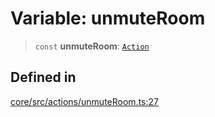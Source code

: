 # Variable: unmuteRoom

> `const` **unmuteRoom**: [`Action`](../interfaces/Action.md)

## Defined in

[core/src/actions/unmuteRoom.ts:27](https://github.com/ai16z/eliza/blob/c96957e5a5d17e343b499dd4d46ce403856ac5bc/core/src/actions/unmuteRoom.ts#L27)
